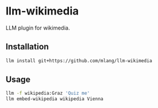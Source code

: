 # llm-wikimedia

LLM plugin for wikimedia.

## Installation

```bash
llm install git+https://github.com/mlang/llm-wikimedia
```

## Usage

```bash
llm -f wikipedia:Graz 'Quiz me'
llm embed-wikipedia wikipedia Vienna
```
